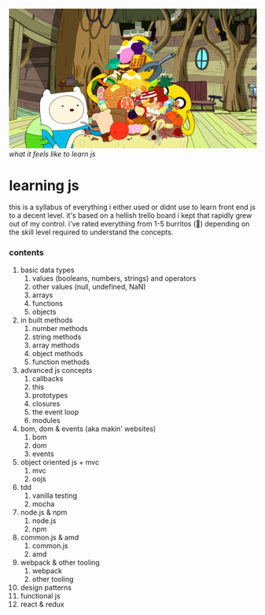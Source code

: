 ![contents of the everything burrito](/everything-burrito.png)
*what it feels like to learn js*

# learning js

this is a syllabus of everything i either used or didnt use to learn front end js to a decent level. it's based on a hellish trello board i kept that rapidly grew out of my control. i've rated everything from 1-5 burritos (🌯) depending on the skill level required to understand the concepts.

### contents

1. basic data types
	1. values (booleans, numbers, strings) and operators
	2. other values (null, undefined, NaN)
	3. arrays
	4. functions
	5. objects
2. in built methods
	1. number methods
	2. string methods
	3. array methods
	4. object methods
	5. function methods
3. advanced js concepts
	1. callbacks
	2. this
	3. prototypes
	4. closures
	5. the event loop
	6. modules
4. bom, dom & events (aka makin' websites)
	1. bom
	2. dom
	3. events
5. object oriented js + mvc
	1. mvc
	2. oojs
6. tdd
	1. vanilla testing
	2. mocha
7. node.js & npm
	1. node.js
	2. npm
8. common.js & amd
	1. common.js
	2. amd
9. webpack & other tooling
	1. webpack
	2. other tooling
10. design patterns
11. functional js
12. react & redux







